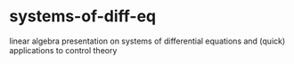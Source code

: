# systems-of-diff-eq
linear algebra presentation on systems of differential equations and (quick) applications to control theory
